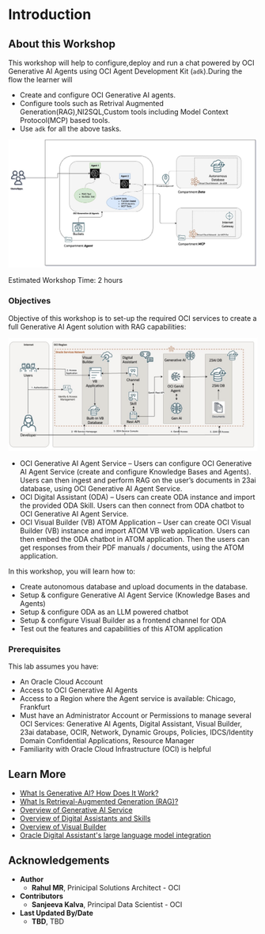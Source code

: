 # Introduction

## About this Workshop

This workshop will help to configure,deploy and run a chat powered by OCI Generative AI Agents using OCI Agent Development Kit (`adk`).During the flow the learner will 

- Create and configure OCI Generative AI agents.
- Configure tools such as Retrival Augmented Generation(RAG),Nl2SQL,Custom tools including Model Context Protocol(MCP) based tools.
- Use `adk` for all the above tasks. 

![User View](images/user_flow.jpg)

Estimated Workshop Time: 2 hours

### Objectives

Objective of this workshop is to set-up the required OCI services to create a full Generative AI Agent solution with RAG capabilities:

![Architecture Diagram](images/architecture_23ai.png)

* OCI Generative AI Agent Service – Users can configure OCI Generative AI Agent Service (create and configure Knowledge Bases and Agents).
Users can then ingest and perform RAG on the user’s documents in 23ai database, using OCI Generative AI Agent Service.
* OCI Digital Assistant (ODA) – Users can create ODA instance and import the provided ODA Skill.
Users can then connect from ODA chatbot to OCI Generative AI Agent Service.
* OCI Visual Builder (VB) ATOM Application – User can create OCI Visual Builder (VB) instance and import ATOM VB web application.
Users can then embed the ODA chatbot in ATOM application. Then the users can get responses from their PDF manuals / documents, using the ATOM application.

In this workshop, you will learn how to:

* Create autonomous database and upload documents in the database.
* Setup & configure Generative AI Agent Service (Knowledge Bases and Agents)
* Setup & configure ODA as an LLM powered chatbot
* Setup & configure Visual Builder as a frontend channel for ODA
* Test out the features and capabilities of this ATOM application

### Prerequisites

This lab assumes you have:

* An Oracle Cloud Account
* Access to OCI Generative AI Agents
* Access to a Region where the Agent service is available: Chicago, Frankfurt
* Must have an Administrator Account or Permissions to manage several OCI Services: Generative AI Agents, Digital Assistant, Visual Builder, 23ai database, OCIR, Network, Dynamic Groups, Policies, IDCS/Identity Domain Confidential Applications, Resource Manager
* Familiarity with Oracle Cloud Infrastructure (OCI) is helpful

## Learn More

* [What Is Generative AI? How Does It Work?](https://www.oracle.com/artificial-intelligence/generative-ai/what-is-generative-ai/)
* [What Is Retrieval-Augmented Generation (RAG)?](https://www.oracle.com/artificial-intelligence/generative-ai/retrieval-augmented-generation-rag/)
* [Overview of Generative AI Service](https://docs.oracle.com/en-us/iaas/Content/generative-ai/overview.htm)
* [Overview of Digital Assistants and Skills](https://docs.oracle.com/en-us/iaas/digital-assistant/doc/overview-digital-assistants-and-skills.html)
* [Overview of Visual Builder](https://docs.oracle.com/en-us/iaas/visual-builder/doc/oracle-visual-builder.html)
* [Oracle Digital Assistant's large language model integration](https://docs.oracle.com/en/cloud/paas/digital-assistant/use-chatbot/llm-blocks-skills.html)

## Acknowledgements

* **Author**
    * **Rahul MR**, Prinicipal Solutions Architect - OCI 
* **Contributors**
    * **Sanjeeva Kalva**, Principal Data Scientist - OCI 
* **Last Updated By/Date**
    * **TBD**, TBD